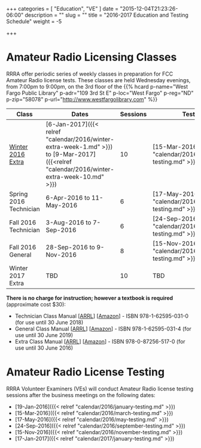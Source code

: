 +++
categories = [ "Education", "VE" ]
date = "2015-12-04T21:23:26-06:00"
description = ""
slug = ""
title = "2016-2017 Education and Testing Schedule"
weight = -5

+++

# Amateur Radio Licensing Classes

RRRA offer periodic series of weekly classes in preparation for FCC Amateur
Radio license tests. These classes are
held Wednesday evenings, from 7:00pm to 9:00pm, on the 3rd floor of the 
{{% hcard p-name="West Fargo Public Library" p-adr="109 3rd St E" p-loc="West Fargo" p-reg="ND" p-zip="58078" p-url="http://www.westfargolibrary.com" %}}
<!--more-->
Class | Dates | Sessions | Testing
------|-------|----------|--------
[Winter 2016 Extra](/dates/winter-2016-extra) | [6-Jan-2017]({{< relref "calendar/2016/winter-extra-week-1.md" >}}) to [9-Mar-2017]({{<relref "calendar/2016/winter-extra-week-10.md" >}}) | 10 | [15-Mar-2016]({{< relref "calendar/2016/march-testing.md" >}})
Spring 2016 Technician | 6-Apr-2016 to 11-May-2016 | 6 | [17-May-2016]({{< relref "calendar/2016/may-testing.md" >}})
Fall 2016 Technician | 3-Aug-2016 to 7-Sep-2016 | 6 | [24-Sep-2016]({{< relref "calendar/2016/september-testing.md" >}})
Fall 2016 General | 28-Sep-2016 to 9-Nov-2016 | 8 | [15-Nov-2016]({{< relref "calendar/2016/november-testing.md" >}})
Winter 2017 Extra | TBD | 10 | TBD

**There is no charge for instruction; however a textbook is required**
(approximate cost $30):

* Technician Class Manual [[ARRL](http://www.arrl.org/shop/ARRL-Ham-Radio-License-Manual-3rd-Edition/)] [[Amazon](http://www.amazon.com/ARRL-Ham-Radio-License-Manual/dp/1625950136/)] - ISBN 978-1-62595-031-0 (for use until 30 June 2018)
* General Class Manual [[ARRL](http://www.arrl.org/shop/ARRL-General-Class-License-Manual-8th-Edition/)] [[Amazon](http://www.amazon.com/General-Class-License-Manual-Spiral/dp/1625950314/)] - ISBN 978-1-62595-031-4 (for use until 30 June 2019)
* Extra Class Manual [[ARRL](http://www.arrl.org/shop/ARRL-Extra-Class-License-Manual-10th-Edition/)] [[Amazon](http://www.amazon.com/Extra-Class-License-Manual-Amateur/dp/087259517X/)] - ISBN 978-0-87256-517-0 (for use until 30 June 2016)

# Amateur Radio License Testing

RRRA Volunteer Examiners (VEs) will conduct Amateur Radio license testing
sessions after the business meetings on the following dates:

* [19-Jan-2016]({{< relref "calendar/2016/january-testing.md" >}})
* [15-Mar-2016]({{< relref "calendar/2016/march-testing.md" >}})
* [17-May-2016]({{< relref "calendar/2016/may-testing.md" >}})
* [24-Sep-2016]({{< relref "calendar/2016/september-testing.md" >}})
* [15-Nov-2016]({{< relref "calendar/2016/november-testing.md" >}})
* [17-Jan-2017]({{< relref "calendar/2017/january-testing.md" >}})

<!-- Please read our testing guide to find out what to bring to a testing
session and how the session will be conducted. -->
